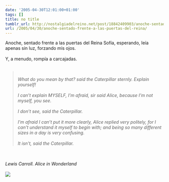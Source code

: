 ```yaml
---
date: '2005-04-30T12:01:00+01:00'
tags: []
title: no title
tumblr_url: http://nostalgiadelreino.net/post/18842409903/anoche-sentado-frente-a-las-puertas-del-reina
url: /2005/04/30/anoche-sentado-frente-a-las-puertas-del-reina/
---
```


<p>Anoche, sentado frente a las puertas del Reina Sofía, esperando, leía apenas sin luz, forzando mis ojos.<br/><br/>Y, a menudo, rompía a carcajadas.<br/><br/><em><blockquote><br/>What do you mean by that? said the Caterpillar sternly. Explain yourself!<br/><br/>I can&rsquo;t explain MYSELF, I&rsquo;m afraid, sir said Alice, because I&rsquo;m not myself, you see.<br/><br/>I don&rsquo;t see, said the Caterpillar.<br/><br/>I&rsquo;m afraid I can&rsquo;t put it more clearly, Alice replied very politely, for I can&rsquo;t understand it myself to begin with; and being so many different sizes in a day is very confusing.<br/><br/>It isn&rsquo;t, said the Caterpillar.</blockquote></em><br/><br/><em>Lewis Carroll. Alice in Wonderland</em><br/><br/><img align="center" src="http://geocities.com/iwan_manjak/alicia.jpg"/></p><div class="blogger-post-footer"><img width="1" height="1" src="https://blogger.googleusercontent.com/tracker/1180118427259117074-2739509973156010033?l=nostalgiadelreino.blogspot.com" alt=""/></div>